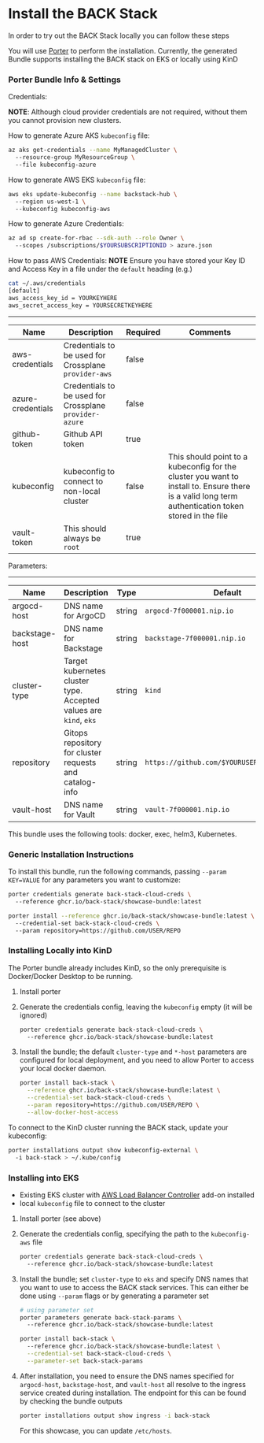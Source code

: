 # Install the BACK Stack

In order to try out the BACK Stack locally you can follow these steps

You will use [Porter][getporter] to perform the installation. Currently, the generated Bundle supports installing the BACK stack on EKS or locally using KinD

### Porter Bundle Info & Settings

Credentials:

**NOTE**: Although cloud provider credentials are not required, without them you cannot provision new clusters.

How to generate Azure AKS `kubeconfig` file:

```sh
az aks get-credentials --name MyManagedCluster \ 
  --resource-group MyResourceGroup \ 
  --file kubeconfig-azure
```

How to generate AWS EKS `kubeconfig` file:

```sh
aws eks update-kubeconfig --name backstack-hub \ 
  --region us-west-1 \ 
  --kubeconfig kubeconfig-aws
```

How to generate Azure Credentials:

```sh
az ad sp create-for-rbac --sdk-auth --role Owner \ 
  --scopes /subscriptions/$YOURSUBSCRIPTIONID > azure.json
```

How to pass AWS Credentials:
**NOTE** Ensure you have stored your Key ID and Access Key in a file under the `default` heading (e.g.)

```sh
cat ~/.aws/credentials
[default]
aws_access_key_id = YOURKEYHERE
aws_secret_access_key = YOURSECRETKEYHERE
```

---

| Name              | Description                                            | Required | Comments                                           |
| ----------------- | ------------------------------------------------------ | -------- | -------------------------------------------------- |
| aws-credentials   | Credentials to be used for Crossplane `provider-aws`   | false    |                                                    |
| azure-credentials | Credentials to be used for Crossplane `provider-azure` | false    |                                                    |
| github-token      | Github API token                                       | true     |                                                    |
| kubeconfig        | kubeconfig to connect to non-local cluster             | false    | This should point to a kubeconfig for the cluster you want to install to. Ensure there is a valid long term authentication token stored in the file |
| vault-token       | This should always be `root`                           | true     |                                                    |

Parameters:

---

| Name           | Description                                                       | Type   | Default                                  | Required | Comments |
| -------------- | ----------------------------------------------------------------- | ------ | ---------------------------------------- | -------- | -------- |
| argocd-host    | DNS name for ArgoCD                                               | string | `argocd-7f000001.nip.io`                 | false    |          |
| backstage-host | DNS name for Backstage                                            | string | `backstage-7f000001.nip.io`              | false    |          |
| cluster-type   | Target kubernetes cluster type. Accepted values are `kind`, `eks` | string | `kind`                                   | true     |          |
| repository     | Gitops repository for cluster requests and catalog-info           | string | `https://github.com/$YOURUSERNAME/showcase` | true     |          |
| vault-host     | DNS name for Vault                                                | string | `vault-7f000001.nip.io`                  | false    |          |

This bundle uses the following tools: docker, exec, helm3, Kubernetes.

### Generic Installation Instructions

To install this bundle, run the following commands, passing `--param KEY=VALUE` for any parameters you want to customize:

```sh
porter credentials generate back-stack-cloud-creds \ 
  --reference ghcr.io/back-stack/showcase-bundle:latest
```

```sh
porter install --reference ghcr.io/back-stack/showcase-bundle:latest \ 
  --credential-set back-stack-cloud-creds \ 
  --param repository=https://github.com/USER/REPO
```

### Installing Locally into KinD

The Porter bundle already includes KinD, so the only prerequisite is Docker/Docker Desktop to be running.

1.  Install porter
2.  Generate the credentials config, leaving the `kubeconfig` empty (it will be ignored)

    ```sh
    porter credentials generate back-stack-cloud-creds \ 
      --reference ghcr.io/back-stack/showcase-bundle:latest
    ```

3.  Install the bundle; the default `cluster-type` and `*-host` parameters are configured for local deployment, and you need to allow Porter to access your local docker daemon.

    ```sh
    porter install back-stack \
      --reference ghcr.io/back-stack/showcase-bundle:latest \
      --credential-set back-stack-cloud-creds \
      --param repository=https://github.com/USER/REPO \
      --allow-docker-host-access
    ```

To connect to the KinD cluster running the BACK stack, update your kubeconfig:

```sh
porter installations output show kubeconfig-external \ 
  -i back-stack > ~/.kube/config
```

### Installing into EKS

-  Existing EKS cluster with [AWS Load Balancer Controller][alb-controller] add-on installed
-  local `kubeconfig` file to connect to the cluster

1.  Install porter (see above)
2.  Generate the credentials config, specifying the path to the `kubeconfig-aws` file

    ```sh
    porter credentials generate back-stack-cloud-creds \ 
      --reference ghcr.io/back-stack/showcase-bundle:latest
    ```

3.  Install the bundle; set `cluster-type` to `eks` and specify DNS names that you want to use to access the BACK stack services. This can either be done using `--param` flags or by generating a parameter set

    ```sh
    # using parameter set
    porter parameters generate back-stack-params \ 
      --reference ghcr.io/back-stack/showcase-bundle:latest

    porter install back-stack \ 
      --reference ghcr.io/back-stack/showcase-bundle:latest \
      --credential-set back-stack-cloud-creds \
      --parameter-set back-stack-params
    ```

4.  After installation, you need to ensure the DNS names specified for `argocd-host`, `backstage-host`, and `vault-host` all resolve to the ingress service created during installation. The endpoint for this can be found by checking the bundle outputs

    ```sh
    porter installations output show ingress -i back-stack
    ```

    For this showcase, you can update `/etc/hosts`.

[getporter]: https://porter.sh/
[alb-controller]: https://docs.aws.amazon.com/eks/latest/userguide/aws-load-balancer-controller.html
